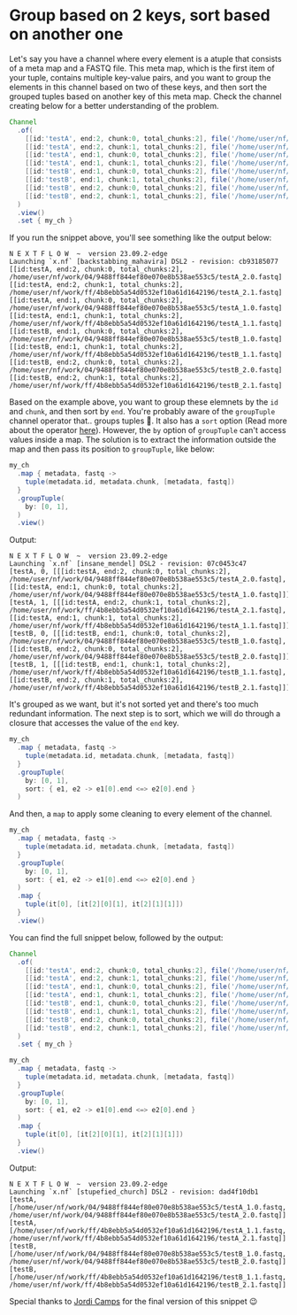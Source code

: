 # Group based on 2 keys, sort based on another one

Let's say you have a channel where every element is a atuple that consists of a 
meta map and a FASTQ file. This meta map, which is the first item of your tuple,
 contains multiple key-value pairs, and you want to group the elements in this 
channel based on two of these keys, and then sort the grouped tuples based on 
another key of this meta map. Check the channel creating below for a better 
understanding of the problem.

```Groovy
Channel
  .of(
    [[id:'testA', end:2, chunk:0, total_chunks:2], file('/home/user/nf/work/04/9488ff844ef80e070e8b538ae553c5/testA_2.0.fastq')],
    [[id:'testA', end:2, chunk:1, total_chunks:2], file('/home/user/nf/work/ff/4b8ebb5a54d0532ef10a61d1642196/testA_2.1.fastq')],
    [[id:'testA', end:1, chunk:0, total_chunks:2], file('/home/user/nf/work/04/9488ff844ef80e070e8b538ae553c5/testA_1.0.fastq')],
    [[id:'testA', end:1, chunk:1, total_chunks:2], file('/home/user/nf/work/ff/4b8ebb5a54d0532ef10a61d1642196/testA_1.1.fastq')],
    [[id:'testB', end:1, chunk:0, total_chunks:2], file('/home/user/nf/work/04/9488ff844ef80e070e8b538ae553c5/testB_1.0.fastq')],
    [[id:'testB', end:1, chunk:1, total_chunks:2], file('/home/user/nf/work/ff/4b8ebb5a54d0532ef10a61d1642196/testB_1.1.fastq')],
    [[id:'testB', end:2, chunk:0, total_chunks:2], file('/home/user/nf/work/04/9488ff844ef80e070e8b538ae553c5/testB_2.0.fastq')],
    [[id:'testB', end:2, chunk:1, total_chunks:2], file('/home/user/nf/work/ff/4b8ebb5a54d0532ef10a61d1642196/testB_2.1.fastq')]
  )
  .view()
  .set { my_ch }
```

If you run the snippet above, you'll see something like the output below:

```console
N E X T F L O W  ~  version 23.09.2-edge
Launching `x.nf` [backstabbing_mahavira] DSL2 - revision: cb93185077
[[id:testA, end:2, chunk:0, total_chunks:2], /home/user/nf/work/04/9488ff844ef80e070e8b538ae553c5/testA_2.0.fastq]
[[id:testA, end:2, chunk:1, total_chunks:2], /home/user/nf/work/ff/4b8ebb5a54d0532ef10a61d1642196/testA_2.1.fastq]
[[id:testA, end:1, chunk:0, total_chunks:2], /home/user/nf/work/04/9488ff844ef80e070e8b538ae553c5/testA_1.0.fastq]
[[id:testA, end:1, chunk:1, total_chunks:2], /home/user/nf/work/ff/4b8ebb5a54d0532ef10a61d1642196/testA_1.1.fastq]
[[id:testB, end:1, chunk:0, total_chunks:2], /home/user/nf/work/04/9488ff844ef80e070e8b538ae553c5/testB_1.0.fastq]
[[id:testB, end:1, chunk:1, total_chunks:2], /home/user/nf/work/ff/4b8ebb5a54d0532ef10a61d1642196/testB_1.1.fastq]
[[id:testB, end:2, chunk:0, total_chunks:2], /home/user/nf/work/04/9488ff844ef80e070e8b538ae553c5/testB_2.0.fastq]
[[id:testB, end:2, chunk:1, total_chunks:2], /home/user/nf/work/ff/4b8ebb5a54d0532ef10a61d1642196/testB_2.1.fastq]
```

Based on the example above, you want to group these elemnets by the `id` and 
`chunk`, and then sort by `end`. You're probably aware of the `groupTuple` 
channel operator that.. groups tuples 😬. It also has a `sort` option (Read 
more about the operator [here](https://github.com/nextflow-io/nextflow/blob/master/docs/operator.md#grouptuple)).
However, the `by` option of `groupTuple` can't access values inside a map. The 
solution is to extract the information outside the map and then pass its 
position to `groupTuple`, like below:

```Groovy
my_ch
  .map { metadata, fastq ->
    tuple(metadata.id, metadata.chunk, [metadata, fastq])
  }
  .groupTuple(
    by: [0, 1],
  )
  .view()
```

Output:
```console
N E X T F L O W  ~  version 23.09.2-edge
Launching `x.nf` [insane_mendel] DSL2 - revision: 07c0453c47
[testA, 0, [[[id:testA, end:2, chunk:0, total_chunks:2], /home/user/nf/work/04/9488ff844ef80e070e8b538ae553c5/testA_2.0.fastq], [[id:testA, end:1, chunk:0, total_chunks:2], /home/user/nf/work/04/9488ff844ef80e070e8b538ae553c5/testA_1.0.fastq]]]
[testA, 1, [[[id:testA, end:2, chunk:1, total_chunks:2], /home/user/nf/work/ff/4b8ebb5a54d0532ef10a61d1642196/testA_2.1.fastq], [[id:testA, end:1, chunk:1, total_chunks:2], /home/user/nf/work/ff/4b8ebb5a54d0532ef10a61d1642196/testA_1.1.fastq]]]
[testB, 0, [[[id:testB, end:1, chunk:0, total_chunks:2], /home/user/nf/work/04/9488ff844ef80e070e8b538ae553c5/testB_1.0.fastq], [[id:testB, end:2, chunk:0, total_chunks:2], /home/user/nf/work/04/9488ff844ef80e070e8b538ae553c5/testB_2.0.fastq]]]
[testB, 1, [[[id:testB, end:1, chunk:1, total_chunks:2], /home/user/nf/work/ff/4b8ebb5a54d0532ef10a61d1642196/testB_1.1.fastq], [[id:testB, end:2, chunk:1, total_chunks:2], /home/user/nf/work/ff/4b8ebb5a54d0532ef10a61d1642196/testB_2.1.fastq]]]
```

It's grouped as we want, but it's not sorted yet and there's too much redundant
 information. The next step is to sort, which we will do through a closure that
 accesses the value of the `end` key.

```Groovy
my_ch
  .map { metadata, fastq ->
    tuple(metadata.id, metadata.chunk, [metadata, fastq])
  }
  .groupTuple(
    by: [0, 1],
    sort: { e1, e2 -> e1[0].end <=> e2[0].end }
  )
```

And then, a `map` to apply some cleaning to every element of the channel.

```Groovy
my_ch
  .map { metadata, fastq ->
    tuple(metadata.id, metadata.chunk, [metadata, fastq])
  }
  .groupTuple(
    by: [0, 1],
    sort: { e1, e2 -> e1[0].end <=> e2[0].end }
  )
  .map {
    tuple(it[0], [it[2][0][1], it[2][1][1]])
  }
  .view()
```

You can find the full snippet below, followed by the output:

```Groovy
Channel
  .of(
    [[id:'testA', end:2, chunk:0, total_chunks:2], file('/home/user/nf/work/04/9488ff844ef80e070e8b538ae553c5/testA_2.0.fastq')],
    [[id:'testA', end:2, chunk:1, total_chunks:2], file('/home/user/nf/work/ff/4b8ebb5a54d0532ef10a61d1642196/testA_2.1.fastq')],
    [[id:'testA', end:1, chunk:0, total_chunks:2], file('/home/user/nf/work/04/9488ff844ef80e070e8b538ae553c5/testA_1.0.fastq')],
    [[id:'testA', end:1, chunk:1, total_chunks:2], file('/home/user/nf/work/ff/4b8ebb5a54d0532ef10a61d1642196/testA_1.1.fastq')],
    [[id:'testB', end:1, chunk:0, total_chunks:2], file('/home/user/nf/work/04/9488ff844ef80e070e8b538ae553c5/testB_1.0.fastq')],
    [[id:'testB', end:1, chunk:1, total_chunks:2], file('/home/user/nf/work/ff/4b8ebb5a54d0532ef10a61d1642196/testB_1.1.fastq')],
    [[id:'testB', end:2, chunk:0, total_chunks:2], file('/home/user/nf/work/04/9488ff844ef80e070e8b538ae553c5/testB_2.0.fastq')],
    [[id:'testB', end:2, chunk:1, total_chunks:2], file('/home/user/nf/work/ff/4b8ebb5a54d0532ef10a61d1642196/testB_2.1.fastq')]
  )
  .set { my_ch }

my_ch
  .map { metadata, fastq ->
    tuple(metadata.id, metadata.chunk, [metadata, fastq])
  }
  .groupTuple(
    by: [0, 1],
    sort: { e1, e2 -> e1[0].end <=> e2[0].end }
  )
  .map {
    tuple(it[0], [it[2][0][1], it[2][1][1]])
  }
  .view()
```

Output:
```console
N E X T F L O W  ~  version 23.09.2-edge
Launching `x.nf` [stupefied_church] DSL2 - revision: dad4f10db1
[testA, [/home/user/nf/work/04/9488ff844ef80e070e8b538ae553c5/testA_1.0.fastq, /home/user/nf/work/04/9488ff844ef80e070e8b538ae553c5/testA_2.0.fastq]]
[testA, [/home/user/nf/work/ff/4b8ebb5a54d0532ef10a61d1642196/testA_1.1.fastq, /home/user/nf/work/ff/4b8ebb5a54d0532ef10a61d1642196/testA_2.1.fastq]]
[testB, [/home/user/nf/work/04/9488ff844ef80e070e8b538ae553c5/testB_1.0.fastq, /home/user/nf/work/04/9488ff844ef80e070e8b538ae553c5/testB_2.0.fastq]]
[testB, [/home/user/nf/work/ff/4b8ebb5a54d0532ef10a61d1642196/testB_1.1.fastq, /home/user/nf/work/ff/4b8ebb5a54d0532ef10a61d1642196/testB_2.1.fastq]]
```

Special thanks to [Jordi Camps](https://nextflow.slack.com/archives/C02T98A23U7/p1696157256425859?thread_ts=1696063828.674549&cid=C02T98A23U7) for the final version of this snippet 😉
